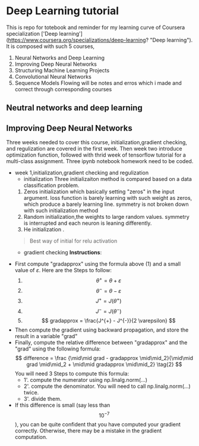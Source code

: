 # Deep Learning tutorial

This is repo for totebook and reminder for my learning curve of Coursera specialization ['Deep learning'] (https://www.coursera.org/specializations/deep-learning? "Deep learning").
It is composed with such 5 courses,
1. Neural Networks and Deep Learning
2. Improving Deep Neural Networks
3. Structuring Machine Learning Projects
4. Convolutional Neural Networks
5. Sequence Models
Flowing will be notes and erros which i made and correct through corresponding courses
## Neutral networks and deep learning

## Improving Deep Neural Networks
Three weeks needed to cover this course, initialization,gradient checking, and regulization 
are covered in the first week. Then week two introduce optimization function, followed with 
thrid week of tensorflow tutorial for a multi-class assignment.
Three ipynb notebook homework need to be coded.
* week 1,initialization,gradient checking and regulization
  * initialization
  Three initializaiton method is compared based on a data classification problem.
   1. Zeros initialization which basically  setting "zeros" in the input argument.
    loss function is barely learning with such weight as zeros, which produce a barely learning line.
    symmetry is not broken down with such initialization method
   2. Random initialization,the weights to large random values.
    symmetry is interrupted and each neuron is leaning differently.
   3. He initialization .
    > Best way of initial for relu activation
  * gradient checking
  **Instructions**:
- First compute "gradapprox" using the formula above (1) and a small value of $\varepsilon$. Here are the Steps to follow:
    1. $$ \theta^{+} = \theta + \varepsilon $$
    2. $$ \theta^{-} = \theta - \varepsilon $$
    3. $$ J^{+} = J(\theta^{+}) $$
    4. $$ J^{-} = J(\theta^{-}) $$
    5. $$ gradapprox = \frac{J^{+} - J^{-}}{2  \varepsilon} $$
- Then compute the gradient using backward propagation, and store the result in a variable "grad"
- Finally, compute the relative difference between "gradapprox" and the "grad" using the following formula:
$$ difference = \frac {\mid\mid grad - gradapprox \mid\mid_2}{\mid\mid grad \mid\mid_2 + \mid\mid gradapprox \mid\mid_2} \tag{2} $$
You will need 3 Steps to compute this formula:
   - 1'. compute the numerator using np.linalg.norm(...)
   - 2'. compute the denominator. You will need to call np.linalg.norm(...) twice.
   - 3'. divide them.
- If this difference is small (say less than $$10^{-7}$$), you can be quite confident that you have computed your gradient correctly. Otherwise, there may be a mistake in the gradient computation. 
  
